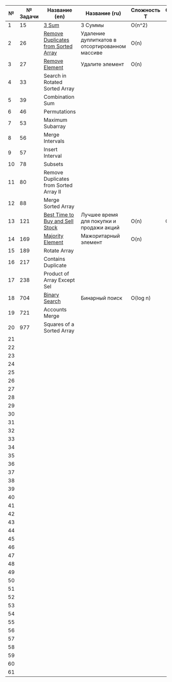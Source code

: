 | **№** | **№ Задачи** | **Название (en)**                                                                                            | **Название (ru)**                              | **Сложность T** | **Сложность Sp** | **Структура данных** | **Примечания** | 
|-------|--------------|--------------------------------------------------------------------------------------------------------------|------------------------------------------------|-----------------|------------------|----------------------|----------------|
| 1     | 15           | [3 Sum](src/com.vashajava/array/_15_3Sum_.java)                                                              | 3 Суммы                                        | O(n^2)          |                  |                      |                |
| 2     | 26           | [Remove Duplicates from Sorted Array](src/com.vashajava/array/_26_Remove_Duplicates_from_Sorted_Array_.java) | Удаление дуплиткатов в отсортированном массиве | O(n)            |                  |                      |                |
| 3     | 27           | [Remove Element](src/com.vashajava/array/_27_Remove_Element_.java)                                           | Удалите элемент                                | O(n)            |                  |                      |                |
| 4     | 33           | Search in Rotated Sorted Array                                                                               |                                                |                 |                  |                      |                |
| 5     | 39           | Combination Sum                                                                                              |                                                |                 |                  |                      |                |
| 6     | 46           | Permutations                                                                                                 |                                                |                 |                  |                      |                |
| 7     | 53           | Maximum Subarray                                                                                             |                                                |                 |                  |                      |                |
| 8     | 56           | Merge Intervals                                                                                              |                                                |                 |                  |                      |                |
| 9     | 57           | Insert Interval                                                                                              |                                                |                 |                  |                      |                |
| 10    | 78           | Subsets                                                                                                      |                                                |                 |                  |                      |                |
| 11    | 80           | Remove Duplicates from Sorted Array II                                                                       |                                                |                 |                  |                      |                |
| 12    | 88           | Merge Sorted Array                                                                                           |                                                |                 |                  |                      |                |
| 13    | 121          | [Best Time to Buy and Sell Stock](src/com.vashajava/array/_121_Best_Time_to_Buy_and_Sell_Stock_.java)        | Лучшее время для покупки и продажи акций       | O(n)            | O(1)             | array (массив)       |                |
| 14    | 169          | [Majority Element](src/com.vashajava/array/_169_Majority_Element_.java)                                      | Мажоритарный элемент                           |O(n)             |                  |                      |                |
| 15    | 189          | Rotate Array                                                                                                 |                                                |                 |                  |                      |                |
| 16    | 217          | Contains Duplicate                                                                                           |                                                |                 |                  |                      |                |
| 17    | 238          | Product of Array Except Sel                                                                                  |                                                |                 |                  |                      |                |
| 18    | 704          | [Binary Search](src/com.vashajava/array/_704_Binary_Search_.java)                                            | Бинарный поиск                                 | O(log n)        |                  |                      |                |
| 19    | 721          | Accounts Merge                                                                                               |                                                |                 |                  |                      |                |
| 20    | 977          | Squares of a Sorted Array                                                                                    |                                                |                 |                  |                      |                |
| 21    |              |                                                                                                              |                                                |                 |                  |                      |                |
| 22    |              |                                                                                                              |                                                |                 |                  |                      |                |
| 23    |              |                                                                                                              |                                                |                 |                  |                      |                |
| 24    |              |                                                                                                              |                                                |                 |                  |                      |                |
| 25    |              |                                                                                                              |                                                |                 |                  |                      |                |
| 26    |              |                                                                                                              |                                                |                 |                  |                      |                |
| 27    |              |                                                                                                              |                                                |                 |                  |                      |                |
| 28    |              |                                                                                                              |                                                |                 |                  |                      |                |
| 29    |              |                                                                                                              |                                                |                 |                  |                      |                |
| 30    |              |                                                                                                              |                                                |                 |                  |                      |                |
| 31    |              |                                                                                                              |                                                |                 |                  |                      |                |
| 32    |              |                                                                                                              |                                                |                 |                  |                      |                |
| 33    |              |                                                                                                              |                                                |                 |                  |                      |                |
| 34    |              |                                                                                                              |                                                |                 |                  |                      |                |
| 35    |              |                                                                                                              |                                                |                 |                  |                      |                |
| 36    |              |                                                                                                              |                                                |                 |                  |                      |                |
| 37    |              |                                                                                                              |                                                |                 |                  |                      |                |
| 38    |              |                                                                                                              |                                                |                 |                  |                      |                |
| 39    |              |                                                                                                              |                                                |                 |                  |                      |                |
| 40    |              |                                                                                                              |                                                |                 |                  |                      |                |
| 41    |              |                                                                                                              |                                                |                 |                  |                      |                |
| 42    |              |                                                                                                              |                                                |                 |                  |                      |                |
| 43    |              |                                                                                                              |                                                |                 |                  |                      |                |
| 44    |              |                                                                                                              |                                                |                 |                  |                      |                |
| 45    |              |                                                                                                              |                                                |                 |                  |                      |                |
| 46    |              |                                                                                                              |                                                |                 |                  |                      |                |
| 47    |              |                                                                                                              |                                                |                 |                  |                      |                |
| 48    |              |                                                                                                              |                                                |                 |                  |                      |                |
| 49    |              |                                                                                                              |                                                |                 |                  |                      |                |
| 50    |              |                                                                                                              |                                                |                 |                  |                      |                |
| 51    |              |                                                                                                              |                                                |                 |                  |                      |                |
| 52    |              |                                                                                                              |                                                |                 |                  |                      |                |
| 53    |              |                                                                                                              |                                                |                 |                  |                      |                |
| 54    |              |                                                                                                              |                                                |                 |                  |                      |                |
| 55    |              |                                                                                                              |                                                |                 |                  |                      |                |
| 56    |              |                                                                                                              |                                                |                 |                  |                      |                |
| 57    |              |                                                                                                              |                                                |                 |                  |                      |                |
| 58    |              |                                                                                                              |                                                |                 |                  |                      |                |
| 59    |              |                                                                                                              |                                                |                 |                  |                      |                |
| 60    |              |                                                                                                              |                                                |                 |                  |                      |                |
| 61    |              |                                                                                                              |                                                |                 |                  |                      |                |
